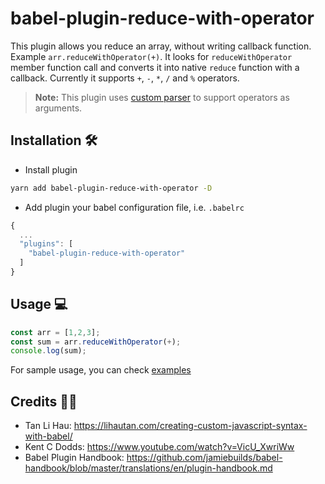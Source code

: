 # babel-plugin-reduce-with-operator

This plugin allows you reduce an array, without writing callback function. Example `arr.reduceWithOperator(+)`. It looks for `reduceWithOperator` member function call and converts it into native `reduce` function with a callback. Currently it supports `+`, `-`, `*`, `/` and `%` operators.

> **Note:** This plugin uses [custom parser](https://github.com/lakhansamani/babel/tree/operator-parser) to support operators as arguments. 

## Installation 🛠

- Install plugin

```bash
yarn add babel-plugin-reduce-with-operator -D
```

- Add plugin your babel configuration file, i.e. `.babelrc`

```js
{
  ...
  "plugins": [
    "babel-plugin-reduce-with-operator"
  ]
}

```

## Usage 💻

```js
const arr = [1,2,3];
const sum = arr.reduceWithOperator(+);
console.log(sum);
```

For sample usage, you can check [examples](https://github.com/lakhansamani/babel-plugin-reduce-with-operator/tree/master/examples)

## Credits 🙇‍♂️
* Tan Li Hau: https://lihautan.com/creating-custom-javascript-syntax-with-babel/
* Kent C Dodds: https://www.youtube.com/watch?v=VicU_XwriWw
* Babel Plugin Handbook: https://github.com/jamiebuilds/babel-handbook/blob/master/translations/en/plugin-handbook.md 

